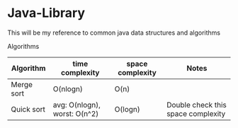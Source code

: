 # Java-Library

This will be my reference to common java data structures and algorithms

Algorithms

Algorithm | time complexity | space complexity | Notes
--- | --- | --- | ---
Merge sort | O(nlogn) | O(n)
Quick sort | avg: O(nlogn), worst: O(n^2) |  O(logn) | Double check this space complexity
